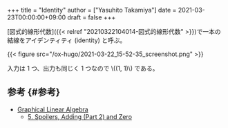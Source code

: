 +++
title = "Identity"
author = ["Yasuhito Takamiya"]
date = 2021-03-23T00:00:00+09:00
draft = false
+++

[図式的線形代数]({{< relref "20210322104014-図式的線形代数" >}})で一本の結線をアイデンティティ (identity) と呼ぶ。

{{< figure src="/ox-hugo/2021-03-22_15-52-35_screenshot.png" >}}

入力は 1 つ、出力も同じく 1 つなので \\((1, 1)\\) である。


## 参考 {#参考}

-   [Graphical Linear Algebra](https://graphicallinearalgebra.net/)
    -   [5. Spoilers, Adding (Part 2) and Zero](https://graphicallinearalgebra.net/2015/04/30/spoilers-adding-part-2-and-zero/)
